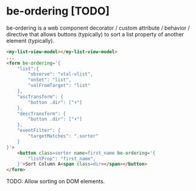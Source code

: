 # be-ordering [TODO]

be-ordering is a web component decorator / custom attribute / behavior / directive that allows buttons (typically) to sort a list property of another element (typically).

```html
<my-list-view-model></my-list-view-model>
...
<form be-ordering='{
    "list":{
        "observe": "xtal-vlist",
        "onSet": "list",
        "valFromTarget": "list"
    },
    "ascTransform": {
        "button .dir": ["⬆️"]
    },
    "descTransform": {
        "button .dir": ["⬇️"]
    },
    "eventFilter": {
        "targetMatches": ".sorter"
    }
}'>
    <button class=sorter name=first_name be-ordering='{
        "listProp": "first_name",
    }'>Sort Column A<span class=dir></span></button>
</form>
```

TODO:  Allow sorting on DOM elements.
